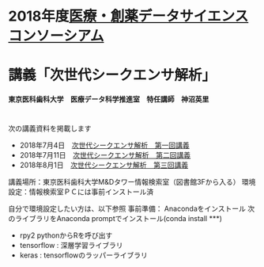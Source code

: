 # 
# 2018年度[医療・創薬データサイエンスコンソーシアム](https://md-dsc.com/)
# 講義「次世代シークエンサ解析」
#### 東京医科歯科大学　医療データ科学推進室　特任講師　神沼英里
#

次の講義資料を掲載します
 - 2018年7月4日　[次世代シークエンサ解析　第一回講義](180704.md)
 - 2018年7月11日　[次世代シークエンサ解析　第二回講義](180711.md)
 - 2018年8月1日　[次世代シークエンサ解析　第三回講義](180801.md)
 
 
講義場所：東京医科歯科大学M&Dタワー情報検索室（図書館3Fから入る）
環境設定：情報検索室ＰＣには事前インストール済

自分で環境設定したい方は、以下参照
事前準備：
Anacondaをインストール
次のライブラリをAnaconda promptでインストール(conda install ***)

  - rpy2  pythonからRを呼び出す
  - tensorflow : 深層学習ライブラリ
  - keras  : tensorflowのラッパーライブラリ
